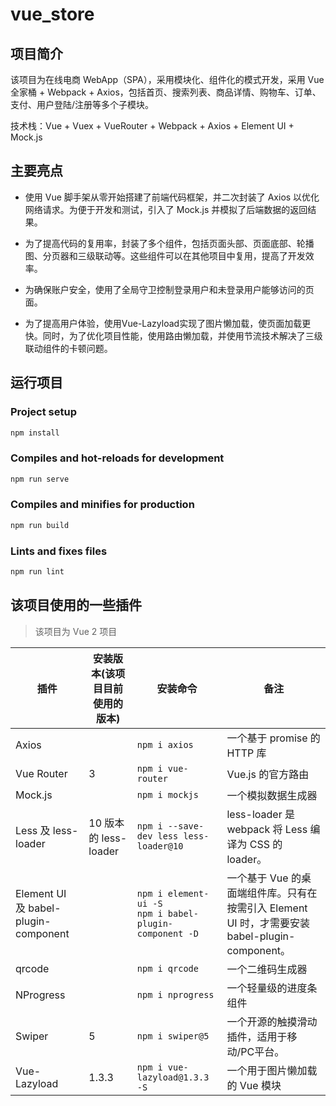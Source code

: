 # vue_store

## 项目简介

该项目为在线电商 WebApp（SPA），采用模块化、组件化的模式开发，采用 Vue 全家桶 + Webpack + Axios，包括首页、搜索列表、商品详情、购物车、订单、支付、用户登陆/注册等多个子模块。

技术栈：Vue + Vuex + VueRouter + Webpack + Axios + Element UI + Mock.js

## 主要亮点

- 使用 Vue 脚手架从零开始搭建了前端代码框架，并二次封装了 Axios 以优化网络请求。为便于开发和测试，引入了 Mock.js 并模拟了后端数据的返回结果。

- 为了提高代码的复用率，封装了多个组件，包括页面头部、页面底部、轮播图、分页器和三级联动等。这些组件可以在其他项目中复用，提高了开发效率。

- 为确保账户安全，使用了全局守卫控制登录用户和未登录用户能够访问的页面。

- 为了提高用户体验，使用Vue-Lazyload实现了图片懒加载，使页面加载更快。同时，为了优化项目性能，使用路由懒加载，并使用节流技术解决了三级联动组件的卡顿问题。

## 运行项目

### Project setup

```bash
npm install
```

### Compiles and hot-reloads for development

```bash
npm run serve
```

### Compiles and minifies for production

```bash
npm run build
```

### Lints and fixes files

```bash
npm run lint
```

## 该项目使用的一些插件

> 该项目为 Vue 2 项目

| 插件 | 安装版本(该项目目前使用的版本) | 安装命令 | 备注 |
| - | - | - | - |
| Axios | | `npm i axios`| 一个基于 promise 的 HTTP 库 |
| Vue Router | 3 | `npm i vue-router` | Vue.js 的官方路由 |
| Mock.js | | `npm i mockjs`| 一个模拟数据生成器 |
| Less 及 less-loader | 10 版本的 less-loader| `npm i --save-dev less less-loader@10` | less-loader 是 webpack 将 Less 编译为 CSS 的 loader。|
| Element UI 及 babel-plugin-component | | `npm i element-ui -S`<br/>`npm i babel-plugin-component -D` | 一个基于 Vue 的桌面端组件库。只有在按需引入 Element UI 时，才需要安装 babel-plugin-component。 |
| qrcode | | `npm i qrcode` |一个二维码生成器 |
| NProgress | | `npm i nprogress` | 一个轻量级的进度条组件 |
| Swiper | 5 | `npm i swiper@5` | 一个开源的触摸滑动插件，适用于移动/PC平台。|
| Vue-Lazyload | 1.3.3 | `npm i vue-lazyload@1.3.3 -S` | 一个用于图片懒加载的 Vue 模块 |